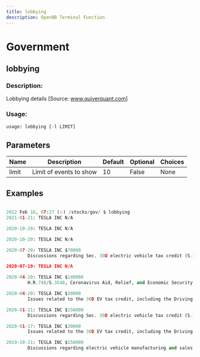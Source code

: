 ```yaml
---
title: lobbying
description: OpenBB Terminal Function
---
```


# Government

## lobbying

### Description: 

Lobbying details [Source: www.quiverquant.com]

### Usage: 
```python
usage: lobbying [-l LIMIT]
```

## Parameters

| Name | Description | Default | Optional | Choices |
| ---- | ----------- | ------- | -------- | ------- |
| limit | Limit of events to show | 10 | False | None |


## Examples

```python

2022 Feb 16, 07:27 (✨) /stocks/gov/ $ lobbying
2021-01-21: TESLA INC N/A

2020-10-20: TESLA INC N/A

2020-10-20: TESLA INC N/A

2020-07-20: TESLA INC $70000
        Discussions regarding Sec. 30D electric vehicle tax credit (S.1094/H.R.2256, the Driving America Forward Act) Sec. 30C alternative fuel infrastructure tax credit(S.3735, Securing America's Clean Fuel Infrastructure Act) Sec. 48 and 25D solar investment tax credit Storage tax credit (S.1142/H.R.2096,Energy Storage Tax Incentive and Deployment Act)

2020-07-19: TESLA INC N/A

2020-04-20: TESLA INC $140000
        H.R.748/S.3548, Coronavirus Aid, Relief, and Economic Security Act

2020-04-20: TESLA INC $30000
        Issues related to the 30D EV tax credit, including the Driving America Forward Act, S. 1094 and H.R. 2256.

2020-01-21: TESLA INC $150000
        Discussions regarding Sec. 30D electric vehicle tax credit (S.1094/H.R.2256, the Driving America Forward Act) Sec. 30C alternative tax credit (H.R.3301, the Taxpayer Certainty and Disaster Tax Relief Act) Sec. 48 and 25D solar investment tax credits (H.R.3961/S.2289, Renewable Energy Extension Act) Storage tax credit (S.1142/H.R.2096,Energy Storage Tax Incentive and Deployment Act)  H.R.1865, Further Consolidated Appropriations Act, 2020

2020-01-17: TESLA INC $30000
        Issues related to the 30D EV tax credit, including the Driving America Forward Act, S. 1094 and H.R. 2256.

2019-10-21: TESLA INC $150000
        Discussions regarding electric vehicle manufacturing and sales policies,charging infrastructure and regulation (S.2302, America's Transportation and Infrastruction Act;H.R.2616/S.674, Clean Corridors Act) Issues impacting autonomous vehicles

```


